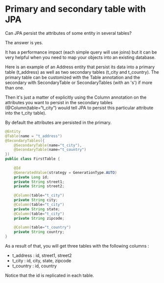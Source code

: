 # Primary and secondary table with JPA

Can JPA persist the attributes of some entity in several tables? 

The answer is yes. 

It has a performance impact (each simple query will use joins) but it can be very helpful when you need to map your objects into an existing database.

Here is an example of an Address entity that persist its data into a primary table (t_address) as well as two secondary tables (t_city and t_country). 
The primary table can be customized with the Table annotation and the secondary with SecondaryTable or SecondaryTables (with an 's') if more than one. 

Then it's just a matter of explicitly using the Column annotation on the attributes you want to persist in the secondary tables
 (@Column(table=“t_city”) would tell JPA to persist this particular attribute into the t_city table). 

By default the attributes are persisted in the primary.

```java
@Entity
@Table(name = "t_address")
@SecondaryTables({
    @SecondaryTable(name="t_city"),
    @SecondaryTable(name="t_country")
})
public class FirstTable {
    
    @Id
    @GeneratedValue(strategy = GenerationType.AUTO)
    private Long id;
    private String street1;
    private String street2;
    
    @Column(table="t_city")
    private String city;
    @Column(table="t_city")
    private String state;
    @Column(table="t_city")
    private String zipcode;
    
    @Column(table="t_country")
    private String country;
}

```

As a result of that, you will get three tables with the following columns :

* t_address : id, street1, street2
* t_city : id, city, state, zipcode
* t_country : id, country

Notice that the id is replicated in each table.

